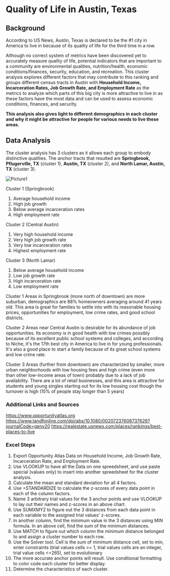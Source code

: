 # Quality of Life in Austin, Texas
## Background
According to US News, Austin, Texas is declared to be the #1 city in America to live in because of its quality of life for the third time in a row. 

Although no correct system of metrics have been discovered yet to accurately measure quality of life, potential indicators that are important to a community are environmental qualities, nutrition/health, economic conditions/finances, security, education, and recreation. 
This cluster analysis explores different factors that may contribute to this ranking and groups different census tracts in Austin with **Household Income, Incarceration Rates, Job Growth Rate, and Employment Rate** as the metrics to analyze which parts of this big city is more attractive to live in as these factors have the most data and can be used to assess economic conditions, finances, and security. 

**This analysis also gives light to different demographics in each cluster and why it might be attractive for people for various needs to live these areas.**
## Data Analysis
The cluster analysis has 3 clusters as it allows each group to embody distinctive qualities. The anchor tracts that resulted are **Springbrook, Pflugerville, TX** (cluster 1), **Austin, TX** (cluster 2), and **North Lamar, Austin, TX** (cluster 3). 

![Picture1](https://user-images.githubusercontent.com/60996310/78418430-f971f600-7609-11ea-9073-57f4b39aabbd.png)


Cluster 1 (Springbrook)
1. Average household income
2. High job growth
3. Below average incarceration rates
4. High employment rate

Cluster 2 (Central Austin)
1. Very high household income
2. Very high job growth rate
3. Very low incarceration rates
4. Highest employment rate

Cluster 3 (North Lamar)
1. Below average household income
2. Low job growth rate
3. High incarceration rate
4. Low employment rate

Cluster 1 Areas in Springbrook (more north of downtown) are more suburban, demographics are 88% homeowners averaging around 41 years old. This area is great for families to settle into with its reasonable housing prices, opportunities for employment, low crime rates, and good school districts.  

Cluster 2 Areas near Central Austin is desirable for its abundance of job opportunities. Its economy is in good health with low crimes possibly because of its excellent public school systems and colleges, and according to Niche, it's the 17th best city in America to live in for young professionals. It's also a good place to start a family because of its great school systems and low crime rate. 

Cluster 3 Areas (further from downtown) are characterized by smaller, more urban neighborhoods with low housing fees and high crime (even more than other low-income areas of town) probably due to a lack of job availability. There are a lot of retail businesses, and this area is attractive for students and young singles starting out for its low housing cost though the turnover is high (15% of people stay longer than 5 years)



### Additional Links and Sources
https://www.opportunityatlas.org
https://www.tandfonline.com/doi/abs/10.1080/00207237608737626?journalCode=genv20
https://realestate.usnews.com/places/rankings/best-places-to-live


### Excel Steps
1. Export Opportunity Atlas Data on Household Income, Job Growth Rate, Incarceration Rate, and Employment Rate. 
2. Use VLOOKUP to have all the Data on one spreedsheet, and use paste special (values only) to insert into another spreedsheet for the cluster analysis. 
3. Calculate the mean and standard deviation for all 4 factors.
4. Use =STANDARDIZE to calculate the z-scores of every data point in each of the column factors. 
5. Name 3 arbitrary trial values for the 3 anchor points and use VLOOKUP to lay out their names and z-scores in an above chart. 
6. Use SUMXMY2 to figure out the 3 distances from each data point in each variable to the assigned trial values' z-scores. 
7. In another column, find the minimum value in the 3 distances using MIN formula. In an above cell, find the sum of the minimum distances.
8. Use MATCH to figure out which column the minimum distance belonged to and assign a cluster number to each row. 
9. Use the Solver tool. Cell is the sum of minimum distance cell, set to min, enter constraints (trial values cells >= 1, trial values cells are an integer, trial value cells <=265), set to evolutionary
10. The more accurate anchor points will result. Use conditional formatting to color code each cluster for better display. 
11. Determine the characteristics of each cluster. 



